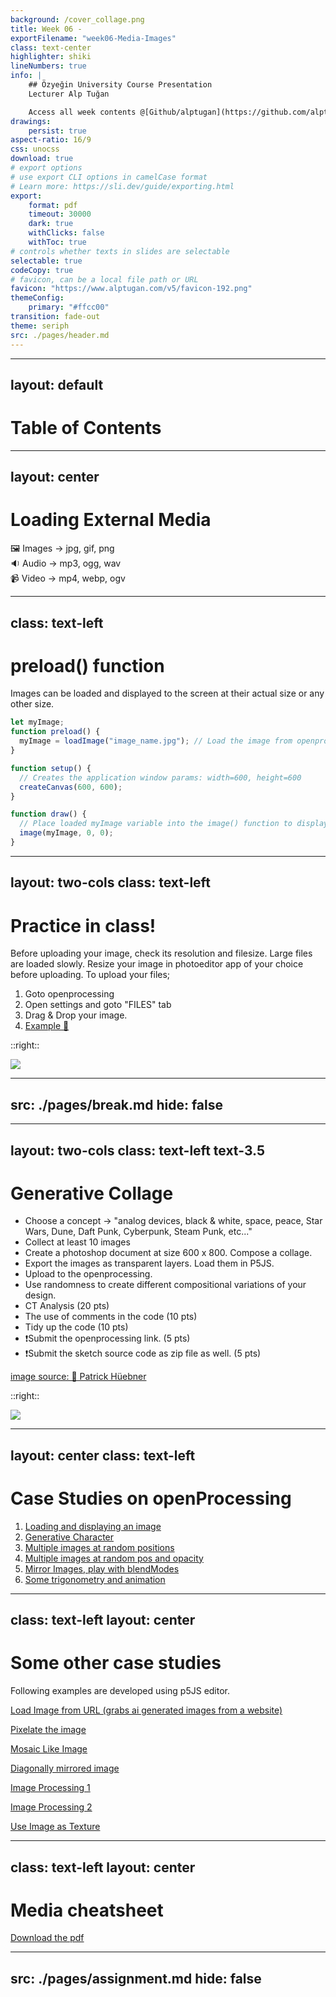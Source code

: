 ```yaml
---
background: /cover_collage.png
title: Week 06 -
exportFilename: "week06-Media-Images"
class: text-center
highlighter: shiki
lineNumbers: true
info: |
    ## Özyeğin University Course Presentation
    Lecturer Alp Tuğan

    Access all week contents @[Github/alptugan](https://github.com/alptugan/Slidev_Presentations)
drawings:
    persist: true
aspect-ratio: 16/9
css: unocss
download: true
# export options
# use export CLI options in camelCase format
# Learn more: https://sli.dev/guide/exporting.html
export:
    format: pdf
    timeout: 30000
    dark: true
    withClicks: false
    withToc: true
# controls whether texts in slides are selectable
selectable: true
codeCopy: true
# favicon, can be a local file path or URL
favicon: "https://www.alptugan.com/v5/favicon-192.png"
themeConfig:
    primary: "#ffcc00"
transition: fade-out
theme: seriph
src: ./pages/header.md
---
```


---
layout: default
---
# Table of Contents

<Toc :columns="2" />




---
layout: center
---

# Loading External Media

<div pb-2 v-click>
🖼️ Images → jpg, gif, png
</div>

<div pb-2 v-click>
🔉 Audio → mp3, ogg, wav
</div>


<div v-click>
📹 Video → mp4, webp, ogv
</div>


---
class: text-left
---

# preload() function
Images can be loaded and displayed to the screen at their actual size or any other size.

```js {1|2,4|3|2-4|6-9|11,14|11-14|all} {lines:true, startLine:1} 
let myImage;
function preload() {
  myImage = loadImage("image_name.jpg"); // Load the image from openprocessing into myImage variable
}

function setup() {
  // Creates the application window params: width=600, height=600
  createCanvas(600, 600);
}

function draw() {
  // Place loaded myImage variable into the image() function to display it on the canvas
  image(myImage, 0, 0);  
}
```


---
layout: two-cols
class: text-left
---
# Practice in class!
Before uploading your image, check its resolution and filesize. Large files are loaded slowly. Resize your image in photoeditor app of your choice before uploading. To upload your files;

1. Goto openprocessing
2. Open settings and goto "FILES" tab
3. Drag & Drop your image.
4. [Example 🔗](https://openprocessing.org/sketch/2104190)

::right:: 

<img src='/upload_image.png' />




---
src: ./pages/break.md
hide: false
---



---
layout: two-cols
class: text-left text-3.5
---
# Generative Collage

- Choose a concept → "analog devices, black & white, space, peace, Star Wars, Dune, Daft Punk, Cyberpunk, Steam Punk, etc..."
- Collect at least 10 images
- Create a photoshop document at size 600 x 800. Compose a collage.
- Export the images as transparent layers. Load them in P5JS.
- Upload to the openprocessing.
- Use randomness to create different compositional variations of your design.
- CT Analysis (20 pts)
- The use of comments in the code (10 pts)
- Tidy up the code (10 pts)
- ❗Submit the openprocessing link. (5 pts)
- ❗Submit the sketch source code as zip file as well. (5 pts)

[image source: 🔗 Patrick Hüebner](https://www.patrik-huebner.com/creative-coding/generative-collage-synthesizer/)


::right::

<img src='/GenerativeCollageSynthesizer.gif' />

---
layout: center
class: text-left 
---
# Case Studies on openProcessing

1. [Loading and displaying an image](https://openprocessing.org/sketch/2104190)
2. [Generative Character](https://openprocessing.org/sketch/2419680)
3. [Multiple images at random positions](https://openprocessing.org/sketch/2104437)
4. [Multiple images at random pos and opacity](https://openprocessing.org/sketch/2104447)
5. [Mirror Images, play with blendModes](https://openprocessing.org/sketch/2104453)
6. [Some trigonometry and animation](https://openprocessing.org/sketch/2104472)


---
class: text-left
layout: center
---

# Some other case studies
Following examples are developed using p5JS editor. 

[Load Image from URL (grabs ai generated images from a website)](https://editor.p5js.org/alptugan/sketches/KLEnKODLq)

[Pixelate the image](https://editor.p5js.org/alptugan/sketches/11dqVHTpg)

[Mosaic Like Image](https://editor.p5js.org/alptugan/sketches/WWBofOF2B)

[Diagonally mirrored image](https://editor.p5js.org/alptugan/sketches/5N5Vpk2ZM)

[Image Processing 1](https://editor.p5js.org/alptugan/sketches/pCfnd8yy3)

[Image Processing 2](https://editor.p5js.org/alptugan/sketches/l4kNx2BWm)

[Use Image as Texture](https://editor.p5js.org/alptugan/sketches/F3U2pc01Q)


---
class: text-left
layout: center
---

# Media cheatsheet

[Download the pdf](/media_cheatsheet.pdf)

---
src: ./pages/assignment.md
hide: false
---